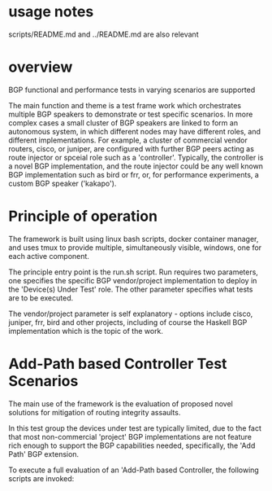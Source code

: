# usage notes

scripts/README.md and ../README.md are also relevant

# overview

BGP functional and performance tests in varying scenarios are supported

The main function and theme is a test frame work which orchestrates multiple BGP speakers to demonstrate or test specific scenarios.  In more complex cases a small cluster of BGP speakers are linked to form an autonomous system, in which different nodes may have different roles, and different implementations.  For example, a cluster of commercial vendor routers, cisco, or juniper, are configured with further BGP peers acting as route injector or spceial role such as a 'controller'.  Typically, the controller is a novel BGP implementation, and the route injector could be any well known BGP implementation such as bird or frr, or, for performance experiments, a custom BGP speaker ('kakapo').

# Principle of operation
The framework is built using linux bash scripts, docker container manager, and uses tmux to provide multiple, simultaneously visible,  windows, one for each active component.

The principle entry point is the run.sh script.  Run requires two parameters, one specifies the specific BGP vendor/project implementation to deploy in the 'Device(s) Under Test' role.  The other parameter specifies what tests are to be executed.

The vendor/project parameter is self explanatory - options include cisco, juniper, frr, bird and other projects, including of course the Haskell BGP implementation which is the topic of the work.

# Add-Path based Controller Test Scenarios
The main use of the framework is the evaluation of proposed novel solutions for mitigation of routing integrity assaults.

In this test group the devices under test are typically limited, due to the fact that most non-commercial 'project' BGP implementations are not feature rich enough to support the BGP capabilities needed, specifically, the 'Add Path' BGP extension.

To execute a full evaluation of an 'Add-Path based Controller, the following scripts are invoked:
